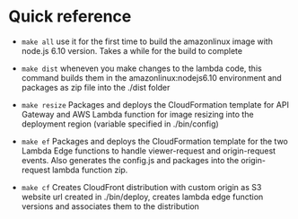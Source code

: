 # Quick reference

- `make all`
use it for the first time to build the amazonlinux image with node.js 6.10 version.
Takes a while for the build to complete

- `make dist`
wheneven you make changes to the lambda code, this command builds them in the amazonlinux:nodejs6.10
environment and packages as zip file into the ./dist folder

- `make resize`
Packages and deploys the CloudFormation template for API Gateway and AWS Lambda function for
image resizing into the deployment region (variable specified in ./bin/config)

- `make ef`
Packages and deploys the CloudFormation template for the two Lambda Edge functions to handle
viewer-request and origin-request events. Also generates the config.js and packages into the
origin-request lambda function zip.

- `make cf`
Creates CloudFront distribution with custom origin as S3 website url created in ./bin/deploy,
creates lambda edge function versions and associates them to the distribution

